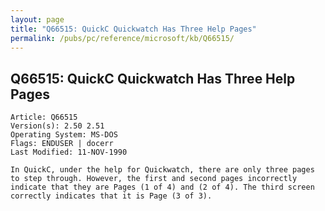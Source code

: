 ```yaml
---
layout: page
title: "Q66515: QuickC Quickwatch Has Three Help Pages"
permalink: /pubs/pc/reference/microsoft/kb/Q66515/
---
```


## Q66515: QuickC Quickwatch Has Three Help Pages

	Article: Q66515
	Version(s): 2.50 2.51
	Operating System: MS-DOS
	Flags: ENDUSER | docerr
	Last Modified: 11-NOV-1990
	
	In QuickC, under the help for Quickwatch, there are only three pages
	to step through. However, the first and second pages incorrectly
	indicate that they are Pages (1 of 4) and (2 of 4). The third screen
	correctly indicates that it is Page (3 of 3).
